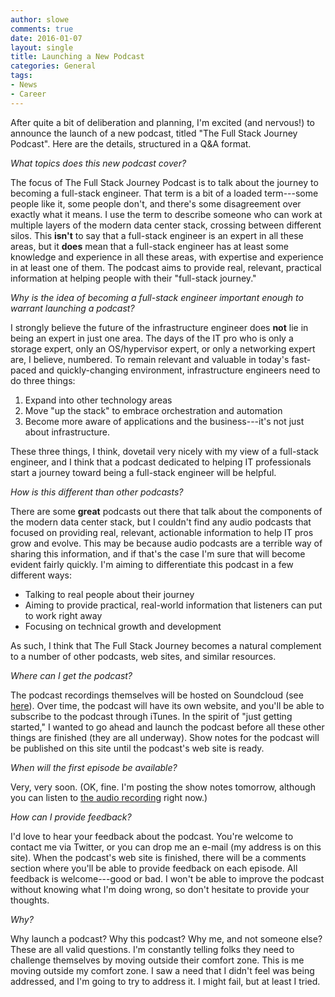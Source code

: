```yaml
---
author: slowe
comments: true
date: 2016-01-07
layout: single
title: Launching a New Podcast
categories: General
tags:
- News
- Career
---
```


After quite a bit of deliberation and planning, I'm excited (and nervous!) to announce the launch of a new podcast, titled "The Full Stack Journey Podcast". Here are the details, structured in a Q&A format.

_What topics does this new podcast cover?_

The focus of The Full Stack Journey Podcast is to talk about the journey to becoming a full-stack engineer. That term is a bit of a loaded term---some people like it, some people don't, and there's some disagreement over exactly what it means. I use the term to describe someone who can work at multiple layers of the modern data center stack, crossing between different silos. This **isn't** to say that a full-stack engineer is an expert in all these areas, but it **does** mean that a full-stack engineer has at least some knowledge and experience in all these areas, with expertise and experience in at least one of them. The podcast aims to provide real, relevant, practical information at helping people with their "full-stack journey."

_Why is the idea of becoming a full-stack engineer important enough to warrant launching a podcast?_

I strongly believe the future of the infrastructure engineer does **not** lie in being an expert in just one area. The days of the IT pro who is only a storage expert, only an OS/hypervisor expert, or only a networking expert are, I believe, numbered. To remain relevant and valuable in today's fast-paced and quickly-changing environment, infrastructure engineers need to do three things:

1. Expand into other technology areas
2. Move "up the stack" to embrace orchestration and automation
3. Become more aware of applications and the business---it's not just about infrastructure.

These three things, I think, dovetail very nicely with my view of a full-stack engineer, and I think that a podcast dedicated to helping IT professionals start a journey toward being a full-stack engineer will be helpful.

_How is this different than other podcasts?_

There are some **great** podcasts out there that talk about the components of the modern data center stack, but I couldn't find any audio podcasts that focused on providing real, relevant, actionable information to help IT pros grow and evolve. This may be because audio podcasts are a terrible way of sharing this information, and if that's the case I'm sure that will become evident fairly quickly. I'm aiming to differentiate this podcast in a few different ways:

* Talking to real people about their journey
* Aiming to provide practical, real-world information that listeners can put to work right away
* Focusing on technical growth and development

As such, I think that The Full Stack Journey becomes a natural complement to a number of other podcasts, web sites, and similar resources.

_Where can I get the podcast?_

The podcast recordings themselves will be hosted on Soundcloud (see [here][link-1]). Over time, the podcast will have its own website, and you'll be able to subscribe to the podcast through iTunes. In the spirit of "just getting started," I wanted to go ahead and launch the podcast before all these other things are finished (they are all underway). Show notes for the podcast will be published on this site until the podcast's web site is ready.

_When will the first episode be available?_

Very, very soon. (OK, fine. I'm posting the show notes tomorrow, although you can listen to [the audio recording][link-2] right now.)

_How can I provide feedback?_

I'd love to hear your feedback about the podcast. You're welcome to contact me via Twitter, or you can drop me an e-mail (my address is on this site). When the podcast's web site is finished, there will be a comments section where you'll be able to provide feedback on each episode. All feedback is welcome---good or bad. I won't be able to improve the podcast without knowing what I'm doing wrong, so don't hesitate to provide your thoughts.

_Why?_

Why launch a podcast? Why this podcast? Why me, and not someone else? These are all valid questions. I'm constantly telling folks they need to challenge themselves by moving outside their comfort zone. This is me moving outside my comfort zone. I saw a need that I didn't feel was being addressed, and I'm going to try to address it. I might fail, but at least I tried.


[link-1]: https://soundcloud.com/fullstackjourney
[link-2]: https://soundcloud.com/fullstackjourney/full-stack-journey-episode-001

